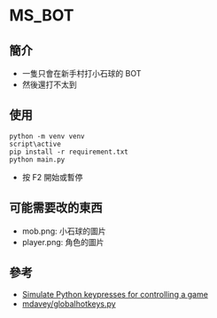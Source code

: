 # MS_BOT

## 簡介
- 一隻只會在新手村打小石球的 BOT
- 然後還打不太到

## 使用
```
python -m venv venv
script\active
pip install -r requirement.txt
python main.py
```
- 按 F2 開始或暫停

## 可能需要改的東西
- mob.png: 小石球的圖片
- player.png: 角色的圖片

## 參考
- [Simulate Python keypresses for controlling a game](https://stackoverflow.com/questions/14489013/simulate-python-keypresses-for-controlling-a-game)
- [mdavey/globalhotkeys.py](https://gist.github.com/mdavey/6d40a89dbc15aefcc8cd)